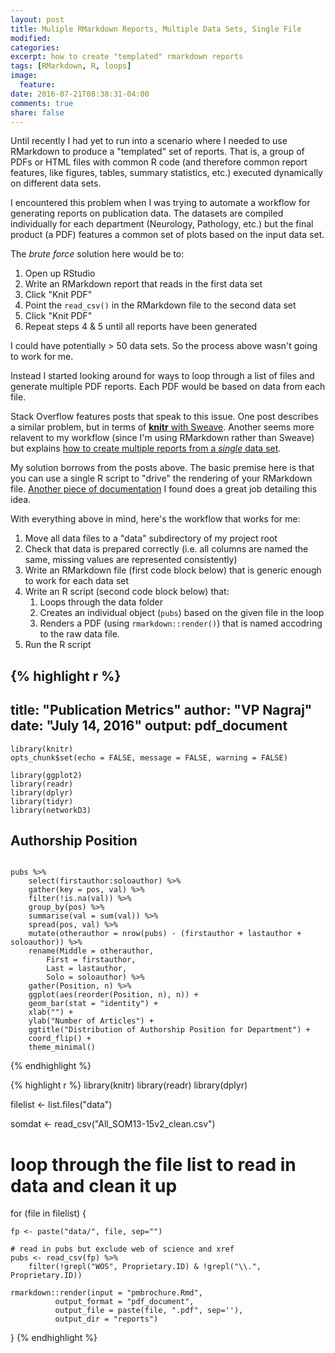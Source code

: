```yaml
---
layout: post
title: Muliple RMarkdown Reports, Multiple Data Sets, Single File
modified:
categories: 
excerpt: how to create "templated" rmarkdown reports
tags: [RMarkdown, R, loops]
image:
  feature:
date: 2016-07-21T08:38:31-04:00
comments: true
share: false
---
```


Until recently I had yet to run into a scenario where I needed to use RMarkdown to produce a "templated" set of reports. That is, a group of PDFs or HTML files with common R code (and therefore common report features, like figures, tables, summary statistics, etc.) executed dynamically on different data sets. 

I encountered this problem when I was trying to automate a workflow for generating reports on publication data. The datasets are compiled individually for each department (Neurology, Pathology, etc.) but the final product (a PDF) features a common set of plots based on the input data set.

The *brute force* solution here would be to:

1. Open up RStudio
2. Write an RMarkdown report that reads in the first data set
3. Click "Knit PDF"
4. Point the `read_csv()` in the RMarkdown file to the second data set
5. Click "Knit PDF"
6. Repeat steps 4 & 5 until all reports have been generated

I could have potentially > 50 data sets. So the process above wasn't going to work for me.

Instead I started looking around for ways to loop through a list of files and generate multiple PDF reports. Each PDF would be based on data from each file.

Stack Overflow features posts that speak to this issue. One post describes a similar problem, but in terms of [**knitr** with Sweave](http://stackoverflow.com/questions/15396755/using-loops-with-knitr-to-produce-multiple-pdf-reports-need-a-little-help-to). Another seems more relavent to my workflow (since I'm using RMarkdown rather than Sweave) but explains [how to create multiple reports from a *single* data set](http://stackoverflow.com/questions/26304576/how-to-best-generate-multiple-html-files-from-rmarkdown-based-on-one-dataset). 

My solution borrows from the posts above. The basic premise here is that you can use a single R script to "drive" the rendering of your RMarkdown file. [Another piece of documentation](http://brooksandrew.github.io/simpleblog/articles/render-reports-directly-from-R-scripts/) I found does a great job detailing this idea.

With everything above in mind, here's the workflow that works for me:

1. Move all data files to a "data" subdirectory of my project root
2. Check that data is prepared correctly (i.e. all columns are named the same, missing values are represented consistently)
2. Write an RMarkdown file (first code block below) that is generic enough to work for each data set 
3. Write an R script (second code block below) that:
	1. Loops through the data folder
	2. Creates an individual object (`pubs`) based on the given file in the loop 
	3. Renders a PDF (using `rmarkdown::render()`) that is named accodring to the raw data file.
4. Run the R script

{% highlight r %}
---
title: "Publication Metrics"
author: "VP Nagraj"
date: "July 14, 2016"
output: pdf_document
---

```{r, setup, echo = FALSE}
library(knitr)
opts_chunk$set(echo = FALSE, message = FALSE, warning = FALSE)
```
```{r, load}
library(ggplot2)
library(readr)
library(dplyr)
library(tidyr)
library(networkD3)
```

## Authorship Position

```{r, authpos}

pubs %>%
    select(firstauthor:soloauthor) %>%
    gather(key = pos, val) %>%
    filter(!is.na(val)) %>%
    group_by(pos) %>%
    summarise(val = sum(val)) %>%
    spread(pos, val) %>%
    mutate(otherauthor = nrow(pubs) - (firstauthor + lastauthor + soloauthor)) %>%
    rename(Middle = otherauthor, 
        First = firstauthor, 
        Last = lastauthor, 
        Solo = soloauthor) %>%
    gather(Position, n) %>%
    ggplot(aes(reorder(Position, n), n)) +
    geom_bar(stat = "identity") +
    xlab("") +
    ylab("Number of Articles") +
    ggtitle("Distribution of Authorship Position for Department") +
    coord_flip() +
    theme_minimal()

```
{% endhighlight %}

{% highlight r %}
library(knitr)
library(readr)
library(dplyr)

filelist <- list.files("data")

somdat <- read_csv("All_SOM13-15v2_clean.csv")

# loop through the file list to read in data and clean it up

for (file in filelist) {
    
    fp <- paste("data/", file, sep="")
    
    # read in pubs but exclude web of science and xref
    pubs <- read_csv(fp) %>%
        filter(!grepl("WOS", Proprietary.ID) & !grepl("\\.", Proprietary.ID))
    
    rmarkdown::render(input = "pmbrochure.Rmd", 
              output_format = "pdf_document",
              output_file = paste(file, ".pdf", sep=''),
              output_dir = "reports")
    
}
{% endhighlight %}